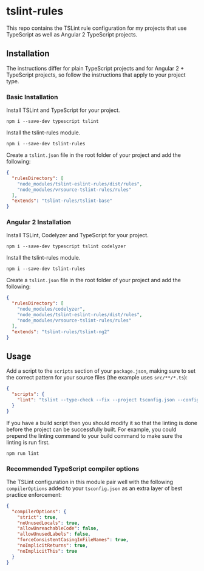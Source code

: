 # tslint-rules

This repo contains the TSLint rule configuration for my projects that
use TypeScript as well as Angular 2 TypeScript projects.

## Installation

The instructions differ for plain TypeScript projects and for Angular 2 +
TypeScript projects, so follow the instructions that apply to your
project type.

### Basic Installation

Install TSLint and TypeScript for your project.

```
npm i --save-dev typescript tslint
```

Install the tslint-rules module.

```
npm i --save-dev tslint-rules
```

Create a `tslint.json` file in the root folder of your project and add
the following:

```json
{
  "rulesDirectory": [
    "node_modules/tslint-eslint-rules/dist/rules",
    "node_modules/vrsource-tslint-rules/rules"
  ],
  "extends": "tslint-rules/tslint-base"
}
```

### Angular 2 Installation

Install TSLint, Codelyzer and TypeScript for your project.

```
npm i --save-dev typescript tslint codelyzer
```

Install the tslint-rules module.

```
npm i --save-dev tslint-rules
```

Create a `tslint.json` file in the root folder of your project and add
the following:

```json
{
  "rulesDirectory": [
    "node_modules/codelyzer",
    "node_modules/tslint-eslint-rules/dist/rules",
    "node_modules/vrsource-tslint-rules/rules"
  ],
  "extends": "tslint-rules/tslint-ng2"
}
```

## Usage

Add a script to the `scripts` section of your `package.json`, making sure to
set the correct pattern for your source files (the example uses `src/**/*.ts`):

```json
{
  "scripts": {
    "lint": "tslint --type-check --fix --project tsconfig.json --config tslint.json src/**/*.ts"
  }
}
```

If you have a build script then you should modify it so that the linting is
done before the project can be successfully built. For example, you could
prepend the linting command to your build command to make sure the linting
is run first.

```
npm run lint
```

### Recommended TypeScript compiler options

The TSLint configuration in this module pair well with the following
`compilerOptions` added to your `tsconfig.json` as an extra layer of
best practice enforcement:

```json
{
  "compilerOptions": {
    "strict": true,
    "noUnusedLocals": true,
    "allowUnreachableCode": false,
    "allowUnusedLabels": false,
    "forceConsistentCasingInFileNames": true,
    "noImplicitReturns": true,
    "noImplicitThis": true
  }
}
```
